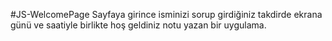 #JS-WelcomePage Sayfaya girince isminizi sorup girdiğiniz takdirde ekrana günü ve saatiyle birlikte hoş geldiniz notu yazan bir uygulama.
